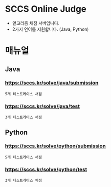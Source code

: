 # SCCS Online Judge  
- 알고리즘 채점 서버입니다.  
- 2가지 언어를 지원합니다. (Java, Python)  


# 매뉴얼  
## Java  
### https://sccs.kr/solve/java/submission  
    5개 테스트케이스 채점
### https://sccs.kr/solve/java/test  
    3개 테스트케이스 채점  
## Python  
### https://sccs.kr/solve/python/submission  
    5개 테스트케이스 채점
### https://sccs.kr/solve/python/test  
    3개 테스트케이스 채점  

    
